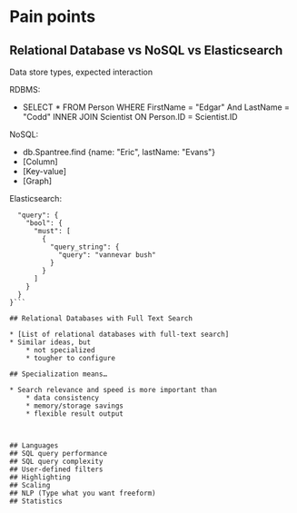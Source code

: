 # Pain points

## Relational Database vs NoSQL vs Elasticsearch

Data store types, expected interaction

RDBMS:

* SELECT * FROM Person WHERE FirstName = "Edgar" And LastName = "Codd" INNER JOIN Scientist ON Person.ID = Scientist.ID


NoSQL:

* db.Spantree.find {name: "Eric", lastName: "Evans"}
* [Column]
* [Key-value]
* [Graph]

Elasticsearch:

```{
  "query": {
    "bool": {
      "must": [
        {
          "query_string": {
            "query": "vannevar bush"
          }
        }
      ]
    }
  }
}```

## Relational Databases with Full Text Search

* [List of relational databases with full-text search]
* Similar ideas, but 
    * not specialized
    * tougher to configure

## Specialization means…

* Search relevance and speed is more important than 
    * data consistency
    * memory/storage savings
    * flexible result output 



## Languages
## SQL query performance
## SQL query complexity
## User-defined filters
## Highlighting
## Scaling
## NLP (Type what you want freeform)
## Statistics
